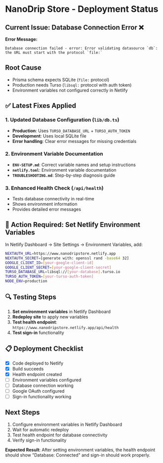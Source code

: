 # NanoDrip Store - Deployment Status

## Current Issue: Database Connection Error ❌

**Error Message:** 
```
Database connection failed - error: Error validating datasource `db`: the URL must start with the protocol `file:`
```

## Root Cause
- Prisma schema expects SQLite (`file:` protocol) 
- Production needs Turso (`libsql:` protocol with auth token)
- Environment variables not configured correctly in Netlify

## ✅ **Latest Fixes Applied**

### 1. Updated Database Configuration (`lib/db.ts`)
- **Production**: Uses `TURSO_DATABASE_URL` + `TURSO_AUTH_TOKEN`
- **Development**: Uses local SQLite file
- **Error handling**: Clear error messages for missing credentials

### 2. Environment Variable Documentation
- **`ENV-SETUP.md`**: Correct variable names and setup instructions
- **`netlify.toml`**: Environment variable documentation
- **`TROUBLESHOOTING.md`**: Step-by-step diagnosis guide

### 3. Enhanced Health Check (`/api/health`)
- Tests database connectivity in real-time
- Shows environment information
- Provides detailed error messages

## 🚨 **Action Required: Set Netlify Environment Variables**

In Netlify Dashboard → Site Settings → Environment Variables, add:

```bash
NEXTAUTH_URL=https://www.nanodripstore.netlify.app
NEXTAUTH_SECRET=[generate with: openssl rand -base64 32]
GOOGLE_CLIENT_ID=[your-google-client-id]
GOOGLE_CLIENT_SECRET=[your-google-client-secret]
TURSO_DATABASE_URL=libsql://[your-database].turso.io
TURSO_AUTH_TOKEN=[your-turso-auth-token]
NODE_ENV=production
```

## 🔍 **Testing Steps**

1. **Set environment variables** in Netlify Dashboard
2. **Redeploy site** to apply new variables
3. **Test health endpoint**: `https://www.nanodripstore.netlify.app/api/health`
4. **Test sign-in** functionality

## 📋 **Deployment Checklist**

- [x] Code deployed to Netlify
- [x] Build succeeds
- [x] Health endpoint created
- [ ] Environment variables configured
- [ ] Database connection working
- [ ] Google OAuth configured
- [ ] Sign-in functionality working

## Next Steps
1. Configure environment variables in Netlify Dashboard
2. Wait for automatic redeploy
3. Test health endpoint for database connectivity
4. Verify sign-in functionality

**Expected Result**: After setting environment variables, the health endpoint should show "Database: Connected" and sign-in should work properly.
